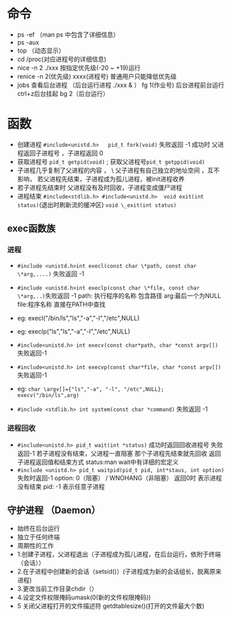 # 命令
- ps -ef （man ps 中包含了详细信息）
- ps -aux
- top （动态显示）
- cd /proc(对应进程号的详细信息)
- nice -n 2  ./xxx  按指定优先级(-20 ~ +19)运行
- renice -n 2(优先级) xxxx(进程号) 普通用户只能降低优先级
- jobs 查看后台进程 （后台运行进程 ./xxx & ）  fg 1(作业号) 后台进程前台运行   ctrl+z后台挂起  bg 2（后台运行）
# 函数
- 创建进程  `#include<unistd.h>   pid_t fork(void)`  失败返回 -1 成功时 父进程返回子进程号 ，子进程返回 0
- 获取进程号 ```pid_t getpid(void)``` ; 获取父进程号`pid_t getppid(void)`
- 子进程几乎复制了父进程的内容 ， \ 父子进程有自己独立的地址空间 ，互不影响， 若父进程先结束，子进程成为孤儿进程，被init进程收养
- 若子进程先结束时 父进程没有及时回收，子进程变成僵尸进程
- 进程结束 `#include<stdlib.h> #include<unistd.h>  void exit(int status)`(退出时刷新流的缓冲区)  `void \_exit(int status)`
## exec函数族
### 进程
- `#include <unistd.h>int execl(const char \*path, const char \*arg,....)` 失败返回 -1
- `#include <unistd.h>int execlp(const char \*file, const char \*arg,..)`失败返回 -1
path: 执行程序的名称 包含路径  arg:最后一个为NULL  file:程序名称 直接在PATH中查找
- eg: execl("/bin/ls","ls","-a","-l","/etc",NULL) 
- eg: execlp("ls","ls","-a","-l","/etc",NULL)

- `#include<unistd.h> int execv(const char*path, char *const argv[])` 失败返回-1
- `#include<unistd.h> int execvp(const char*file, char *const argv[])` 失败返回-1
- eg: `char \argv[]={"ls","-a", "-l", "/etc",NULL}; execv("/bin/ls",arg)`
- `#include <stdlib.h> int system(const char *command)` 失败返回 -1
### 进程回收 
- `#include<unistd.h> pid_t wait(int *status)`  成功时返回回收进程号  失败返回-1  若子进程没有结束，父进程一直阻塞  那个子进程先结束就先回收  返回子进程返回值和结束方式 status:man wait中有详细的宏定义
- `#include <unistd.h> pid_t waitpid(pid_t pid, int*staus, int option)`失败时返回-1 option: 0（阻塞） / WNOHANG（非阻塞） 返回0时 表示进程没有结束  pid: -1 表示任意子进程

## 守护进程 （Daemon）
- 始终在后台运行
- 独立于任何终端
- 周期性的工作
- 1.创建子进程，父进程退出（子进程成为孤儿进程，在后台运行，依附于终端（会话）） 
- 2.在子进程中创建新的会话（setsid()）(子进程成为新的会话组长，脱离原来进程) 
- 3.更改当前工作目录chdir（） 
- 4.设定文件权限掩码umask(0(新的文件权限掩码))
- 5 关闭父进程打开的文件描述符  getdtablesize()(打开的文件最大个数)













